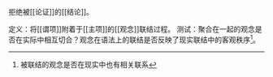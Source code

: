 拒绝被[[论证]]的[[结论]]。

定义：将[[谓项]]附着于[[主项]]的[[观念]]联结过程。
测试：聚合在一起的观念是否在实际中相互切合？观念在语法上的联结是否反映了现实联结中的客观秩序[^1]。

[^1]: 被联结的观念是否在现实中也有相关联系